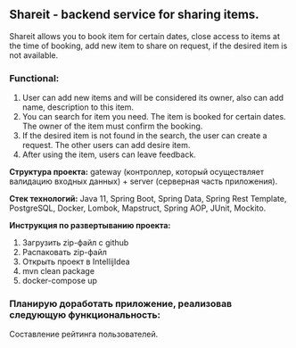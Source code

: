 ## Shareit - backend service for sharing items.

Shareit allows you to book item for certain dates, close access to items at the time of booking,
add new item to share on request, if the desired item is not available.

### Functional:

1. User can add new items and will be considered its owner, also can add name, description to this item.
2. You can search for item you need. The item is booked for certain dates. The owner of the item must confirm the booking.
3. If the desired item is not found in the search, the user can create a request. The other users can add desire item.
4. After using the item, users can leave feedback.

**Структура проекта:** gateway (контроллер, который осуществляет валидацию входных данных) + server (серверная часть приложения).

**Стек технологий:** Java 11, Spring Boot, Spring Data, Spring Rest Template, PostgreSQL, Docker, Lombok, Mapstruct, Spring AOP, JUnit, Mockito.

**Инструкция по развертыванию проекта:**
1. Загрузить zip-файл c github
2. Распаковать zip-файл
3. Открыть проект в IntellijIdea
4. mvn clean package
5. docker-compose up

### Планирую доработать приложение, реализовав следующую функциональность:
Составление рейтинга пользователей.
